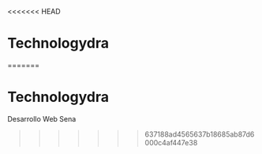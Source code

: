 <<<<<<< HEAD
# Technologydra
=======
# Technologydra
Desarrollo Web Sena
>>>>>>> 637188ad4565637b18685ab87d6000c4af447e38
